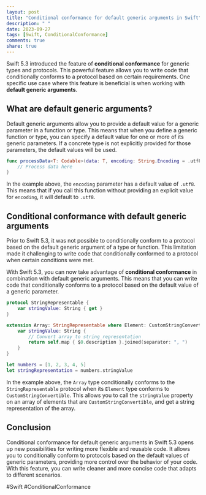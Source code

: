 ```yaml
---
layout: post
title: "Conditional conformance for default generic arguments in Swift"
description: " "
date: 2023-09-27
tags: [Swift, ConditionalConformance]
comments: true
share: true
---
```


Swift 5.3 introduced the feature of **conditional conformance** for generic types and protocols. This powerful feature allows you to write code that conditionally conforms to a protocol based on certain requirements. One specific use case where this feature is beneficial is when working with **default generic arguments**.

## What are default generic arguments?

Default generic arguments allow you to provide a default value for a generic parameter in a function or type. This means that when you define a generic function or type, you can specify a default value for one or more of its generic parameters. If a concrete type is not explicitly provided for those parameters, the default values will be used.

```swift
func processData<T: Codable>(data: T, encoding: String.Encoding = .utf8) {
    // Process data here
}
```

In the example above, the `encoding` parameter has a default value of `.utf8`. This means that if you call this function without providing an explicit value for `encoding`, it will default to `.utf8`.

## Conditional conformance with default generic arguments

Prior to Swift 5.3, it was not possible to conditionally conform to a protocol based on the default generic argument of a type or function. This limitation made it challenging to write code that conditionally conformed to a protocol when certain conditions were met.

With Swift 5.3, you can now take advantage of **conditional conformance** in combination with default generic arguments. This means that you can write code that conditionally conforms to a protocol based on the default value of a generic parameter.

```swift
protocol StringRepresentable {
    var stringValue: String { get }
}

extension Array: StringRepresentable where Element: CustomStringConvertible {
    var stringValue: String {
        // Convert array to string representation
        return self.map { $0.description }.joined(separator: ", ")
    }
}

let numbers = [1, 2, 3, 4, 5]
let stringRepresentation = numbers.stringValue
```

In the example above, the `Array` type conditionally conforms to the `StringRepresentable` protocol when its `Element` type conforms to `CustomStringConvertible`. This allows you to call the `stringValue` property on an array of elements that are `CustomStringConvertible`, and get a string representation of the array.

## Conclusion

Conditional conformance for default generic arguments in Swift 5.3 opens up new possibilities for writing more flexible and reusable code. It allows you to conditionally conform to protocols based on the default values of generic parameters, providing more control over the behavior of your code. With this feature, you can write cleaner and more concise code that adapts to different scenarios.

#Swift #ConditionalConformance